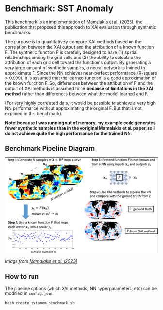 # Benchmark: SST Anomaly

This benchmark is an implementation of [Mamalakis et al. (2023)](https://www.cambridge.org/core/journals/environmental-data-science/article/neural-network-attribution-methods-for-problems-in-geoscience-a-novel-synthetic-benchmark-dataset/DDA562FC7B9A2B30710582861920860E), 
the publication that proposed this approach to XAI evaluation through synthetic benchmarks. 

The purpose is to quantitatively compare XAI methods based on the correlation between the XAI output and the attribution of a known function F. The synthetic function F is carefully designed to have (1) spatial relationships among the grid cells and (2) the ability to calculate the attribution of each grid cell toward the function's output. By generating a very large amount of synthetic samples, a neural network is trained to approiximate F. Since the NN achieves near-perfect performance (R-square > 0.999), it is assumed that the learned function is a good approximation of the known function F. So, differences between the attribution of F and the output of XAI methods is assumed to be **because of limitations in the XAI method** rather than differences between what the model learned and F. 

(For very highly correlated data, it would be possible to achieve a very high NN performance without approximating the original F. But that is not explored in this benchmark). 

**Note: because I was running out of memory, my example code generates fewer synthetic samples than in the ooriginal Mamalakis et al. paper, so I do not achieve quite the high performance for the trained NN.**

## Benchmark Pipeline Diagram

![Benchmark diagram](img/mamalakis_pipeline.png)

_Image from [Mamalakis et al. (2023)](https://www.cambridge.org/core/journals/environmental-data-science/article/neural-network-attribution-methods-for-problems-in-geoscience-a-novel-synthetic-benchmark-dataset/DDA562FC7B9A2B30710582861920860E)_

## How to run

The pipeline options (which XAI methods, NN hyperparameters, etc) can be modified in `config.json`.

    bash create_sstanom_benchmark.sh
